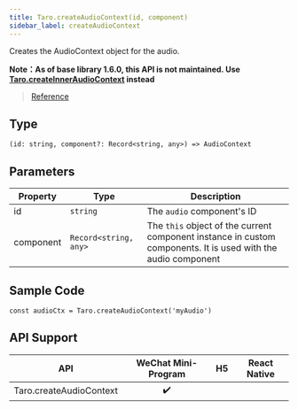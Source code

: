 ```yaml
---
title: Taro.createAudioContext(id, component)
sidebar_label: createAudioContext
---
```


Creates the AudioContext object for the audio.

**Note：As of base library 1.6.0, this API is not maintained. Use [Taro.createInnerAudioContext](./createInnerAudioContext.md) instead**

> [Reference](https://developers.weixin.qq.com/miniprogram/en/dev/api/media/audio/wx.createAudioContext.html)

## Type

```tsx
(id: string, component?: Record<string, any>) => AudioContext
```

## Parameters

<table>
  <thead>
    <tr>
      <th>Property</th>
      <th>Type</th>
      <th>Description</th>
    </tr>
  </thead>
  <tbody>
    <tr>
      <td>id</td>
      <td><code>string</code></td>
      <td>The <code>audio</code> component's ID</td>
    </tr>
    <tr>
      <td>component</td>
      <td><code>Record&lt;string, any&gt;</code></td>
      <td>The <code>this</code> object of the current component instance in custom components. It is used with the audio component</td>
    </tr>
  </tbody>
</table>

## Sample Code

```tsx
const audioCtx = Taro.createAudioContext('myAudio')
```

## API Support

| API | WeChat Mini-Program | H5 | React Native |
| :---: | :---: | :---: | :---: |
| Taro.createAudioContext | ✔️ |  |  |
